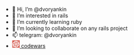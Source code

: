 - 👋 Hi, I’m @dvoryankin
- 👀 I’m interested in rails
- 🌱 I’m currently learning ruby
- 💞️ I’m looking to collaborate on any rails project
- 📫 telegram: @dvoryankin
-    <a href="https://www.codewars.com/users/dvoryankin"><img height="20" src="https://raw.githubusercontent.com/adrianeyre/adrianeyre/master/codewars.png" alt="Codewars">    codewars<a> 

<!---
dvoryankin/dvoryankin is a ✨ special ✨ repository because its `README.md` (this file) appears on your GitHub profile.
You can click the Preview link to take a look at your changes.
--->
